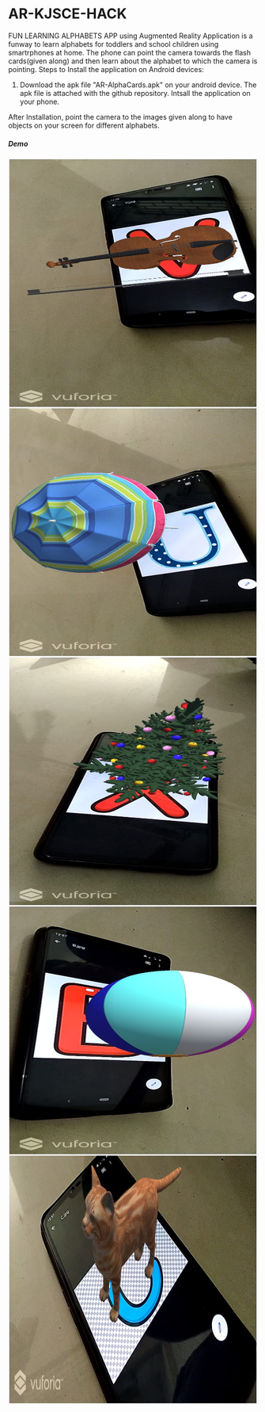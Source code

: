 # AR-KJSCE-HACK
FUN LEARNING ALPHABETS APP using  Augmented Reality 
Application is a funway to learn alphabets for toddlers and school children using smartrphones at home.
The phone can point the camera towards the flash cards(given along) and then learn about the alphabet to which the camera is pointing.
Steps to Install the application on Android devices:
1. Download the apk file "AR-AlphaCards.apk" on your android device.
The apk file is attached with the github repository.
Intsall the application on your phone.

After Installation, point the camera to the images given along to have objects on your screen for different alphabets.


##### Demo

<div align = "center">
 
<img src = "pic0.jpeg" width=500px height=500px/>

<img src = "pic1.jpeg" width=500px height=500px/>

<img src = "pic2.jpeg" width=500px height=500px/>

<img src = "pic3.jpeg" width=500px height=500px/>

<img src = "pic4.jpeg" width=500px height=500px/>

</div>

